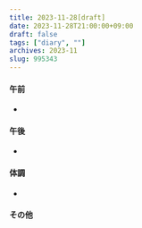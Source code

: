 ```yaml
---
title: 2023-11-28[draft]
date: 2023-11-28T21:00:00+09:00
draft: false
tags: ["diary", ""]
archives: 2023-11
slug: 995343
---
```

#### 午前
- 
#### 午後
- 
#### 体調
- 
#### その他
